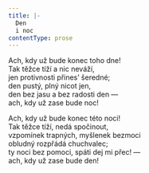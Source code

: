 ```yaml
---
title: |-
  Den
  i noc
contentType: prose
---
```


Ach, kdy už bude konec toho dne!  
Tak těžce tíží a nic neváží,  
jen protivnosti přines’ šeredné;  
den pustý, plný nicot jen,  
den bez jasu a bez radosti den —  
ach, kdy už zase bude noc!

Ach, kdy už bude konec této noci!  
Tak těžce tíží, nedá spočinout,  
vzpomínek trapných, myšlenek bezmoci  
obludný rozpřádá chuchvalec;  
ty noci bez pomoci, spáti dej mi přec! —  
ach, kdy už zase bude den!
